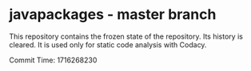 # javapackages - master branch

This repository contains the frozen state of the repository.
Its history is cleared. It is used only for static code
analysis with Codacy.

Commit Time: 1716268230